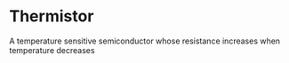 # Thermistor
A temperature sensitive semiconductor whose resistance increases when temperature decreases 

